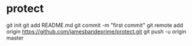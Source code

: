 protect
=======
git init
git add README.md
git commit -m "first commit"
git remote add origin https://github.com/jamesbandeprime/protect.git
git push -u origin master
